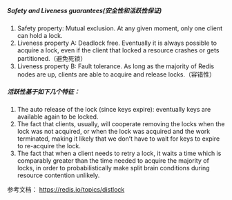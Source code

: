 ##### Safety and Liveness guarantees(安全性和活跃性保证)

1. Safety property: Mutual exclusion. At any given moment, only one client can hold a lock.
2. Liveness property A: Deadlock free. Eventually it is always possible to acquire a lock, even if the client that locked a resource crashes or gets partitioned.（避免死锁）
3. Liveness property B: Fault tolerance. As long as the majority of Redis nodes are up, clients are able to acquire and release locks.（容错性）

##### 活跃性基于如下几个特征：

1. The auto release of the lock (since keys expire): eventually keys are available again to be locked.
2. The fact that clients, usually, will cooperate removing the locks when the lock was not acquired, or when the lock was acquired and the work terminated, making it likely that we don’t have to wait for keys to expire to re-acquire the lock.
3. The fact that when a client needs to retry a lock, it waits a time which is comparably greater than the time needed to acquire the majority of locks, in order to probabilistically make split brain conditions during resource contention unlikely.


参考文档：
https://redis.io/topics/distlock
